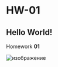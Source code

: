 # HW-01
## Hello World!
Homework **01**

![изображение](https://github.com/ColPiranha/HW-01/assets/6463321/566a36b7-6fa8-4fe1-a037-50d099e4378b)

